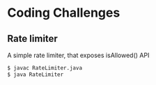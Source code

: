 # Coding Challenges

## Rate limiter
A simple rate limiter, that exposes isAllowed() API


```bash
$ javac RateLimiter.java
$ java RateLimiter
```
